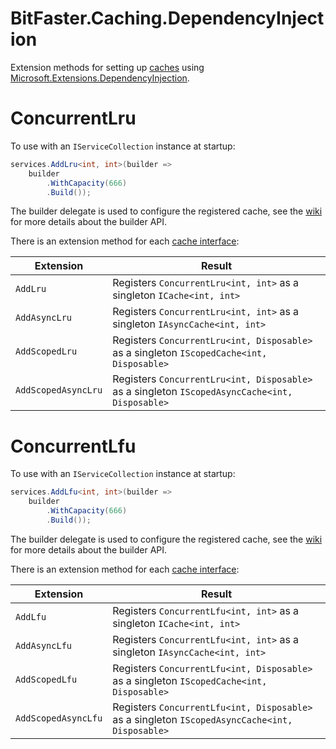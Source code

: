 # BitFaster.Caching.DependencyInjection
Extension methods for setting up [caches](https://github.com/bitfaster/BitFaster.Caching/wiki/Caches) using [Microsoft.Extensions.DependencyInjection](https://www.nuget.org/packages/Microsoft.Extensions.DependencyInjection/).

# ConcurrentLru

To use with an `IServiceCollection` instance at startup:

```cs
services.AddLru<int, int>(builder =>
    builder
        .WithCapacity(666)
        .Build());
```

The builder delegate is used to configure the registered cache, see the [wiki](https://github.com/bitfaster/BitFaster.Caching/wiki/ConcurrentLru-Quickstart#builder-api) for more details about the builder API.

There is an extension method for each [cache interface](https://github.com/bitfaster/BitFaster.Caching/wiki/Caches):

| Extension | Result | 
|-----------|--------|
| `AddLru` | Registers `ConcurrentLru<int, int>` as a singleton `ICache<int, int>` |
| `AddAsyncLru` | Registers `ConcurrentLru<int, int>` as a singleton `IAsyncCache<int, int>` |
| `AddScopedLru` | Registers `ConcurrentLru<int, Disposable>` as a singleton `IScopedCache<int, Disposable>` |
| `AddScopedAsyncLru` | Registers `ConcurrentLru<int, Disposable>` as a singleton `IScopedAsyncCache<int, Disposable>` |


# ConcurrentLfu

To use with an `IServiceCollection` instance at startup:

```cs
services.AddLfu<int, int>(builder =>
    builder
        .WithCapacity(666)
        .Build());
```

The builder delegate is used to configure the registered cache, see the [wiki](https://github.com/bitfaster/BitFaster.Caching/wiki/ConcurrentLfu-Quickstart#builder-api) for more details about the builder API.

There is an extension method for each [cache interface](https://github.com/bitfaster/BitFaster.Caching/wiki/Caches):

| Extension | Result | 
|-----------|--------|
| `AddLfu` | Registers `ConcurrentLfu<int, int>` as a singleton `ICache<int, int>` |
| `AddAsyncLfu` | Registers `ConcurrentLfu<int, int>` as a singleton `IAsyncCache<int, int>` |
| `AddScopedLfu` | Registers `ConcurrentLfu<int, Disposable>` as a singleton `IScopedCache<int, Disposable>` |
| `AddScopedAsyncLfu` | Registers `ConcurrentLfu<int, Disposable>` as a singleton `IScopedAsyncCache<int, Disposable>` |